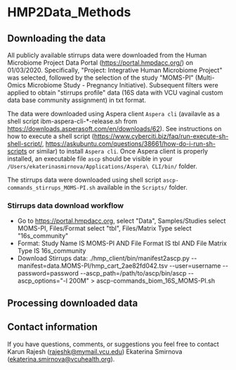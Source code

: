# HMP2Data_Methods

## Downloading the data

All publicly available stirrups data were downloaded from the Human Microbiome Project Data Portal (https://portal.hmpdacc.org/) on 01/03/2020. Specifically, "Project: Integrative Human Microbiome Project" was selected, followed by the selection of the study "MOMS-PI" (Multi-Omics Microbiome Study - Pregnancy Initiative). Subsequent filters were applied to obtain "stirrups profile" data (16S data with VCU vaginal custom data base community assignment) in txt format. 

The data were downloaded using Aspera client `Aspera cli` (availavle as a shell script  ibm-aspera-cli-*-release.sh from https://downloads.asperasoft.com/en/downloads/62). See instructions on how to execute a shell script (https://www.cyberciti.biz/faq/run-execute-sh-shell-script/, https://askubuntu.com/questions/38661/how-do-i-run-sh-scripts or similar) to install `Aspera cli`.  Once Aspera client is properly installed, an executable file `ascp` should be visible in your `/Users/ekaterinasmirnova/Applications/Aspera\ CLI/bin/` folder.  

The stirrups data were downloaded using shell script `ascp-commands_stirrups_MOMS-PI.sh` available in the `Scripts/` folder. 

### Stirrups data download workflow

* Go to https://portal.hmpdacc.org, select "Data", Samples/Studies select MOMS-PI, Files/Format select "tbl", Files/Matrix Type select "16s_community"
* Format: Study Name IS MOMS-PI AND File Format IS tbl AND File Matrix Type IS 16s_community 
* Download Stirrups data: ./hmp_client/bin/manifest2ascp.py --manifest=data.MOMS-PI/hmp_cart_2ae82fd042.tsv --user=username --password=password --ascp_path=/path/to/ascp/bin/ascp --ascp_options="-l 200M" > ascp-commands_biom_16S_MOMS-PI.sh

## Processing downloaded data




## Contact information


If you have questions, comments, or suggestions you feel free to contact Karun Rajesh (rajeshk@mymail.vcu.edu) Ekaterina Smirnova  (ekaterina.smirnova@vcuhealth.org).


